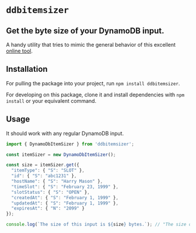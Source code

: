 # `ddbitemsizer`

## Get the byte size of your DynamoDB input.

A handy utility that tries to mimic the general behavior of this excellent [online tool](https://zaccharles.github.io/dynamodb-calculator/).

## Installation

For pulling the package into your project, run `npm install ddbitemsizer`.

For developing on this package, clone it and install dependencies with `npm install` or your equivalent command.

## Usage

It should work with any regular DynamoDB input.

```ts
import { DynamoDbItemSizer } from 'ddbitemsizer';

const itemSizer = new DynamoDbItemSizer();

const size = itemSizer.get({
  "itemType": { "S": "SLOT" },
  "id": { "S": "abc1231" },
  "hostName": { "S": "Harry Mason" },
  "timeSlot": { "S": "February 23, 1999" },
  "slotStatus": { "S": "OPEN" },
  "createdAt": { "S": "February 1, 1999" },
  "updatedAt": { "S": "February 1, 1999" },
  "expiresAt": { "N": "2099" }
});

console.log(`The size of this input is ${size} bytes.`); // "The size of this input is 141 bytes."
```
